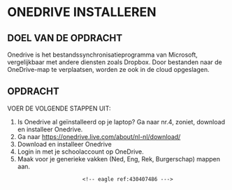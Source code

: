 # ONEDRIVE INSTALLEREN

## DOEL VAN DE OPDRACHT

Onedrive is het bestandssynchronisatieprogramma van Microsoft, vergelijkbaar met andere diensten zoals Dropbox. Door bestanden naar de OneDrive-map te verplaatsen, worden ze ook in de cloud opgeslagen.

## OPDRACHT

VOER DE VOLGENDE STAPPEN UIT:

1. Is Onedrive al geïnstalleerd op je laptop? Ga naar nr.4, zoniet, download en installeer Onedrive.
2. Ga naar https://onedrive.live.com/about/nl-nl/download/
3. Download en installeer Onedrive
4. Login in met je schoolaccount op OneDrive.
5. Maak voor je generieke vakken (Ned, Eng, Rek, Burgerschap) mappen aan.
<!-- DIT COMMENTAAR LATEN STAAN AUB -->
                            <!-- eagle ref:430407486 --->
